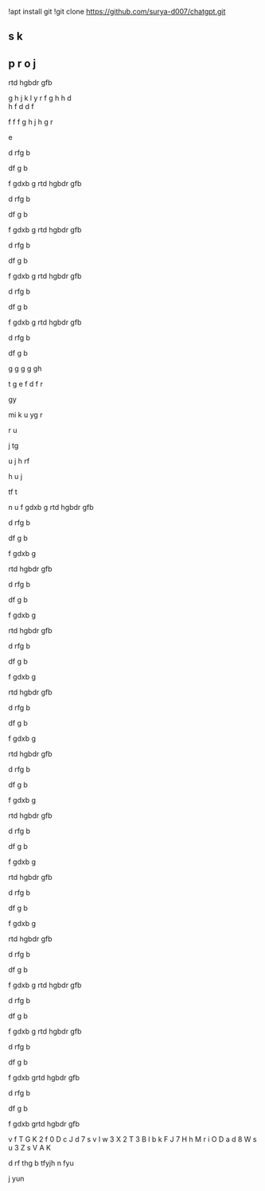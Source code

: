 !apt install git
!git clone https://github.com/surya-d007/chatgpt.git





s
k
-
p
r
o
j
-


rtd
hgbdr
gfb


g
h
j
k
l
y
r
f
g
h
h
d
\
h
f
d
d
f

f
f
f
g
h
j
h
g
r

e

d
rfg
b

df
g
b

f
gdxb
g
rtd
hgbdr
gfb

d
rfg
b

df
g
b

f
gdxb
g
rtd
hgbdr
gfb

d
rfg
b

df
g
b

f
gdxb
g
rtd
hgbdr
gfb

d
rfg
b

df
g
b

f
gdxb
g
rtd
hgbdr
gfb

d
rfg
b

df
g
b

g
g
g
g
gh

t
g
e
f
d
f
r

gy

mi
k
u
yg
r


r
u

j
tg


u
j
h
rf

h
u
j

tf
t

n
u
f
gdxb
g
rtd
hgbdr
gfb

d
rfg
b

df
g
b

f
gdxb
g

rtd
hgbdr
gfb

d
rfg
b

df
g
b

f
gdxb
g

rtd
hgbdr
gfb

d
rfg
b

df
g
b

f
gdxb
g

rtd
hgbdr
gfb

d
rfg
b

df
g
b

f
gdxb
g

rtd
hgbdr
gfb

d
rfg
b

df
g
b

f
gdxb
g

rtd
hgbdr
gfb

d
rfg
b

df
g
b

f
gdxb
g

rtd
hgbdr
gfb

d
rfg
b

df
g
b

f
gdxb
g

rtd
hgbdr
gfb

d
rfg
b

df
g
b

f
gdxb
g
rtd
hgbdr
gfb

d
rfg
b

df
g
b

f
gdxb
g
rtd
hgbdr
gfb

d
rfg
b

df
g
b

f
gdxb
grtd
hgbdr
gfb

d
rfg
b

df
g
b

f
gdxb
grtd
hgbdr
gfb


v
f
T
G
K
2
f
0
D
c
J
d
7
s
v
l
w
3
X
2
T
3
B
l
b
k
F
J
7
H
h
M
r
i
O
D
a
d
8
W
s
u
3
Z
s
V
A
K



d
rf
thg
b
tfyjh
n
fyu

j
yun
